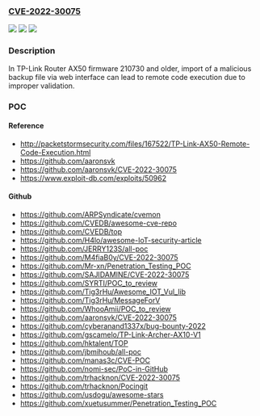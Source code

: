 ### [CVE-2022-30075](https://cve.mitre.org/cgi-bin/cvename.cgi?name=CVE-2022-30075)
![](https://img.shields.io/static/v1?label=Product&message=n%2Fa&color=blue)
![](https://img.shields.io/static/v1?label=Version&message=n%2Fa&color=blue)
![](https://img.shields.io/static/v1?label=Vulnerability&message=n%2Fa&color=brighgreen)

### Description

In TP-Link Router AX50 firmware 210730 and older, import of a malicious backup file via web interface can lead to remote code execution due to improper validation.

### POC

#### Reference
- http://packetstormsecurity.com/files/167522/TP-Link-AX50-Remote-Code-Execution.html
- https://github.com/aaronsvk
- https://github.com/aaronsvk/CVE-2022-30075
- https://www.exploit-db.com/exploits/50962

#### Github
- https://github.com/ARPSyndicate/cvemon
- https://github.com/CVEDB/awesome-cve-repo
- https://github.com/CVEDB/top
- https://github.com/H4lo/awesome-IoT-security-article
- https://github.com/JERRY123S/all-poc
- https://github.com/M4fiaB0y/CVE-2022-30075
- https://github.com/Mr-xn/Penetration_Testing_POC
- https://github.com/SAJIDAMINE/CVE-2022-30075
- https://github.com/SYRTI/POC_to_review
- https://github.com/Tig3rHu/Awesome_IOT_Vul_lib
- https://github.com/Tig3rHu/MessageForV
- https://github.com/WhooAmii/POC_to_review
- https://github.com/aaronsvk/CVE-2022-30075
- https://github.com/cyberanand1337x/bug-bounty-2022
- https://github.com/gscamelo/TP-Link-Archer-AX10-V1
- https://github.com/hktalent/TOP
- https://github.com/jbmihoub/all-poc
- https://github.com/manas3c/CVE-POC
- https://github.com/nomi-sec/PoC-in-GitHub
- https://github.com/trhacknon/CVE-2022-30075
- https://github.com/trhacknon/Pocingit
- https://github.com/usdogu/awesome-stars
- https://github.com/xuetusummer/Penetration_Testing_POC

